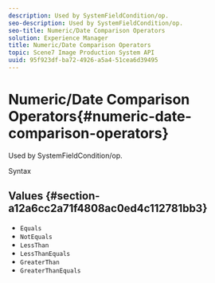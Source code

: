 ```yaml
---
description: Used by SystemFieldCondition/op.
seo-description: Used by SystemFieldCondition/op.
seo-title: Numeric/Date Comparison Operators
solution: Experience Manager
title: Numeric/Date Comparison Operators
topic: Scene7 Image Production System API
uuid: 95f923df-ba72-4926-a5a4-51cea6d39495
---
```


# Numeric/Date Comparison Operators{#numeric-date-comparison-operators}

Used by SystemFieldCondition/op.

 Syntax 

## Values {#section-a12a6cc2a71f4808ac0ed4c112781bb3}

* `Equals` 
* `NotEquals` 
* `LessThan` 
* `LessThanEquals` 
* `GreaterThan` 
* `GreaterThanEquals`

